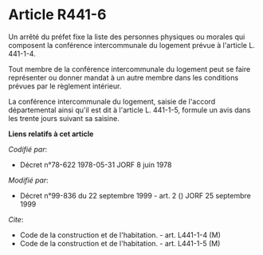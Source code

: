 # Article R441-6

Un arrêté du préfet fixe la liste des personnes physiques ou morales qui composent la conférence intercommunale du logement
prévue à l'article L. 441-1-4.

Tout membre de la conférence intercommunale du logement peut se faire représenter ou donner mandat à un autre membre dans les
conditions prévues par le règlement intérieur.

La conférence intercommunale du logement, saisie de l'accord départemental ainsi qu'il est dit à l'article L. 441-1-5,
formule un avis dans les trente jours suivant sa saisine.

**Liens relatifs à cet article**

_Codifié par_:

  - Décret n°78-622 1978-05-31 JORF 8 juin 1978

_Modifié par_:

  - Décret n°99-836 du 22 septembre 1999 - art. 2 () JORF 25 septembre 1999

_Cite_:

  - Code de la construction et de l'habitation. - art. L441-1-4 (M)
  - Code de la construction et de l'habitation. - art. L441-1-5 (M)
